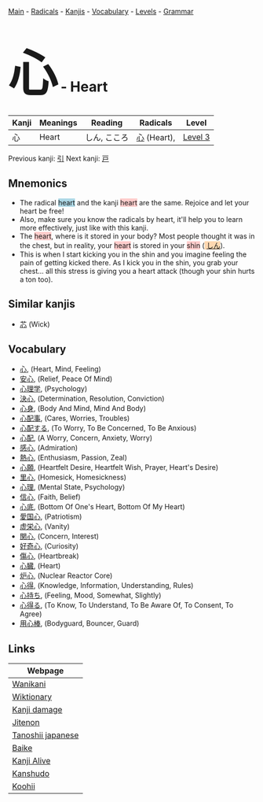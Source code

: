 <style> bigfont {font-size: 100px}</style>
[Main](../README.md) -
[Radicals](../radicals.md) -
[Kanjis](../kanjis.md) -
[Vocabulary](../vocabulary.md) -
[Levels](../levels.md) -
[Grammar](../grammar.md)
# <bigfont> 心</bigfont> - Heart 

| Kanji | Meanings | Reading | Radicals | Level |
| --- | --- | --- | --- | --- |
| 心 | Heart | しん, こころ | [心](../radicals/心.md) (Heart),  | [Level 3](../levels/wk_level3.md) |

Previous kanji: [引](引.md) Next kanji: [戸](戸.md) 

## Mnemonics
 * The radical <span style="background-color:#ADD8E6"> heart</span> and the kanji <span style="background-color:#ffcccb"> heart</span> are the same. Rejoice and let your heart be free!
* Also, make sure you know the radicals by heart, it'll help you to learn more effectively, just like with this kanji.
* The <span style="background-color:#ffcccb"> heart</span>, where is it stored in your body? Most people thought it was in the chest, but in reality, your <span style="background-color:#ffcccb"> heart</span> is stored in your <span style="background-color:#ffcccb"> shin</span> (<span style="background-color:#fed8b1"> [しん](https://jisho.org/search/しん)</span>).
* This is when I start kicking you in the shin and you imagine feeling the pain of getting kicked there. As I kick you in the shin, you grab your chest... all this stress is giving you a heart attack (though your shin hurts a ton too).


## Similar kanjis
 * [芯](芯.md) (Wick)


## Vocabulary
 * [心](../vocabulary/心.md), (Heart, Mind, Feeling)
* [安心](../vocabulary/心.md), (Relief, Peace Of Mind)
* [心理学](../vocabulary/心.md), (Psychology)
* [決心](../vocabulary/心.md), (Determination, Resolution, Conviction)
* [心身](../vocabulary/心.md), (Body And Mind, Mind And Body)
* [心配事](../vocabulary/心.md), (Cares, Worries, Troubles)
* [心配する](../vocabulary/心.md), (To Worry, To Be Concerned, To Be Anxious)
* [心配](../vocabulary/心.md), (A Worry, Concern, Anxiety, Worry)
* [感心](../vocabulary/心.md), (Admiration)
* [熱心](../vocabulary/心.md), (Enthusiasm, Passion, Zeal)
* [心願](../vocabulary/心.md), (Heartfelt Desire, Heartfelt Wish, Prayer, Heart's Desire)
* [里心](../vocabulary/心.md), (Homesick, Homesickness)
* [心理](../vocabulary/心.md), (Mental State, Psychology)
* [信心](../vocabulary/心.md), (Faith, Belief)
* [心底](../vocabulary/心.md), (Bottom Of One's Heart, Bottom Of My Heart)
* [愛国心](../vocabulary/心.md), (Patriotism)
* [虚栄心](../vocabulary/心.md), (Vanity)
* [関心](../vocabulary/心.md), (Concern, Interest)
* [好奇心](../vocabulary/心.md), (Curiosity)
* [傷心](../vocabulary/心.md), (Heartbreak)
* [心臓](../vocabulary/心.md), (Heart)
* [炉心](../vocabulary/心.md), (Nuclear Reactor Core)
* [心得](../vocabulary/心.md), (Knowledge, Information, Understanding, Rules)
* [心持ち](../vocabulary/心.md), (Feeling, Mood, Somewhat, Slightly)
* [心得る](../vocabulary/心.md), (To Know, To Understand, To Be Aware Of, To Consent, To Agree)
* [用心棒](../vocabulary/心.md), (Bodyguard, Bouncer, Guard)



## Links 

| Webpage |
| --- |
| [Wanikani          ](https://www.wanikani.com/kanji/心) |
| [Wiktionary        ](https://en.wiktionary.org/wiki/心) |
| [Kanji damage      ](http://www.kanjidamage.com/kanji/search?utf8=✓&q=心) |
| [Jitenon           ](https://jitenon.com/kanji/心) |
| [Tanoshii japanese ](https://www.tanoshiijapanese.com/dictionary/kanji.cfm?k=心) |
| [Baike             ](https://baike.baidu.com/item/心) |
| [Kanji Alive       ](https://app.kanjialive.com/心) |
| [Kanshudo          ](https://www.kanshudo.com/searchmn?q=心) |
| [Koohii            ](https://kanji.koohii.com/study/kanji/心) |
